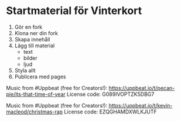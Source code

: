 # Startmaterial för Vinterkort

1. Gör en fork
2. Klona ner din fork
3. Skapa innehåll
4. Lägg till material
    - text
    - bilder
    - ljud
5. Styla allt
6. Publicera med pages

Music from #Uppbeat (free for Creators!):
https://uppbeat.io/t/pecan-pie/its-that-time-of-year
License code: G089IVOPTZK5DBG7

Music from #Uppbeat (free for Creators!):
https://uppbeat.io/t/kevin-macleod/christmas-rap
License code: EZQGHAMDXWLKJUTF